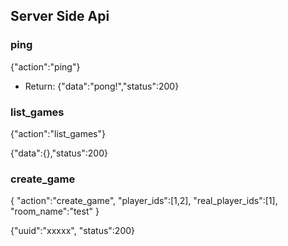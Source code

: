 
## Server Side Api

### ping

{"action":"ping"}

- Return: {"data":"pong!","status":200}


### list_games

{"action":"list_games"}

{"data":{},"status":200}


### create_game

{
    "action":"create_game",
    "player_ids":[1,2],
    "real_player_ids":[1],
    "room_name":"test"
}

{"uuid":"xxxxx",
"status":200}